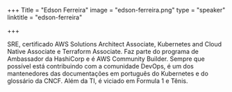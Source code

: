 +++
Title = "Edson Ferreira"
image = "edson-ferreira.png"
type = "speaker"
linktitle = "edson-ferreira"

+++

SRE, certificado AWS Solutions Architect Associate, Kubernetes and Cloud Native Associate e Terraform Associate. Faz parte do programa de Ambassador da HashiCorp e é AWS Community Builder. Sempre que possível está contribuindo com a comunidade DevOps, é um dos mantenedores das documentações em português do Kubernetes e do glossário da CNCF. Além da TI, é viciado em Formula 1 e Tênis.